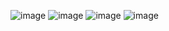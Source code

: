 ![image](https://github.com/user-attachments/assets/3008961f-2b08-4d35-a429-6eae1228204b)
![image](https://github.com/user-attachments/assets/da2966a2-ad83-49f6-a0d2-9225613ed154)
![image](https://github.com/user-attachments/assets/ce500775-3e18-49a1-8761-1e0f4aad1db4)
![image](https://github.com/user-attachments/assets/31fa01d0-fe66-40b4-b2ed-ec40b2097dc2)

